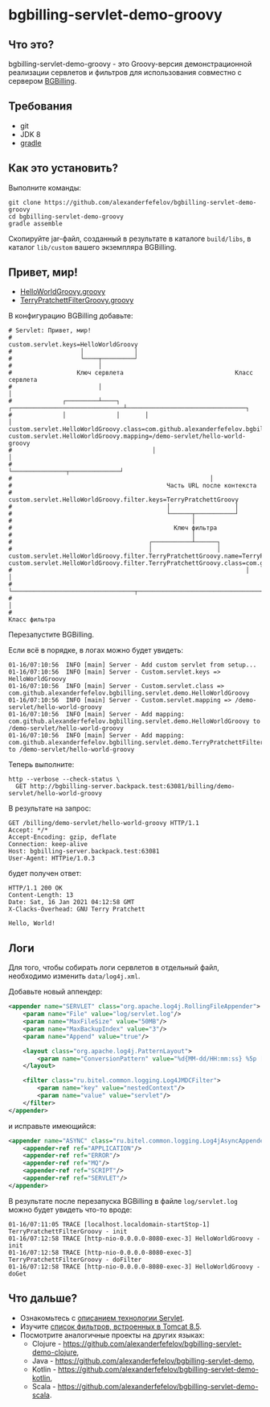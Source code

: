 # bgbilling-servlet-demo-groovy

## Что это?

bgbilling-servlet-demo-groovy - это Groovy-версия демонстрационной реализации сервлетов и фильтров для использования совместно с сервером [BGBilling](https://bgbilling.ru/).

## Требования

* git
* JDK 8
* [gradle](https://gradle.org/)

## Как это установить?

Выполните команды:

```
git clone https://github.com/alexanderfefelov/bgbilling-servlet-demo-groovy
cd bgbilling-servlet-demo-groovy
gradle assemble
```

Скопируйте jar-файл, созданный в результате в каталоге `build/libs`, в каталог `lib/custom` вашего экземпляра BGBilling.

## Привет, мир!

- [HelloWorldGroovy.groovy](src/main/groovy/com/github/alexanderfefelov/bgbilling/servlet/demo/HelloWorldGroovy.groovy)
- [TerryPratchettFilterGroovy.groovy](src/main/groovy/com/github/alexanderfefelov/bgbilling/servlet/demo/TerryPratchettFilterGroovy.groovy)

В конфигурацию BGBilling добавьте:

```properties
# Servlet: Привет, мир!
#
custom.servlet.keys=HelloWorldGroovy
#                   │              │
#                   └────┬─────────┘
#                        │
#                  Ключ сервлета                               Класс сервлета
#                        │                                            │
#              ┌─────────┴────┐       ┌───────────────────────────────┴─────────────────────────────────┐
#              │              │       │                                                                 │
custom.servlet.HelloWorldGroovy.class=com.github.alexanderfefelov.bgbilling.servlet.demo.HelloWorldGroovy
custom.servlet.HelloWorldGroovy.mapping=/demo-servlet/hello-world-groovy
#                                       │                              │
#                                       └───────────────┬──────────────┘
#                                                       │
#                                           Часть URL после контекста
#
custom.servlet.HelloWorldGroovy.filter.keys=TerryPratchettGroovy
#                                           │                  │
#                                           └──────┬───────────┘
#                                                  │
#                                             Ключ фильтра
#                                                  │
#                                      ┌───────────┴──────┐
#                                      │                  │
custom.servlet.HelloWorldGroovy.filter.TerryPratchettGroovy.name=TerryPratchettGroovy
custom.servlet.HelloWorldGroovy.filter.TerryPratchettGroovy.class=com.github.alexanderfefelov.bgbilling.servlet.demo.TerryPratchettFilterGroovy
#                                                                 │                                                                           │
#                                                                 └──────────────────────────────────┬────────────────────────────────────────┘
#                                                                                                    │
#                                                                                              Класс фильтра
```

Перезапустите BGBilling.

Если всё в порядке, в логах можно будет увидеть:

```
01-16/07:10:56  INFO [main] Server - Add custom servlet from setup...
01-16/07:10:56  INFO [main] Server - Custom.servlet.keys => HelloWorldGroovy
01-16/07:10:56  INFO [main] Server - Custom.servlet.class => com.github.alexanderfefelov.bgbilling.servlet.demo.HelloWorldGroovy
01-16/07:10:56  INFO [main] Server - Custom.servlet.mapping => /demo-servlet/hello-world-groovy
01-16/07:10:56  INFO [main] Server - Add mapping: com.github.alexanderfefelov.bgbilling.servlet.demo.HelloWorldGroovy to /demo-servlet/hello-world-groovy
01-16/07:10:56  INFO [main] Server - Add mapping: com.github.alexanderfefelov.bgbilling.servlet.demo.TerryPratchettFilterGroovy to /demo-servlet/hello-world-groovy
```

Теперь выполните:

```
http --verbose --check-status \
  GET http://bgbilling-server.backpack.test:63081/billing/demo-servlet/hello-world-groovy
```

В результате на запрос:

```
GET /billing/demo-servlet/hello-world-groovy HTTP/1.1
Accept: */*
Accept-Encoding: gzip, deflate
Connection: keep-alive
Host: bgbilling-server.backpack.test:63081
User-Agent: HTTPie/1.0.3
```

будет получен ответ:

```
HTTP/1.1 200 OK
Content-Length: 13
Date: Sat, 16 Jan 2021 04:12:58 GMT
X-Clacks-Overhead: GNU Terry Pratchett

Hello, World!
```

## Логи

Для того, чтобы собирать логи сервлетов в отдельный файл, необходимо изменить `data/log4j.xml`.

Добавьте новый аппендер:

```xml
<appender name="SERVLET" class="org.apache.log4j.RollingFileAppender">
    <param name="File" value="log/servlet.log"/>
    <param name="MaxFileSize" value="50MB"/>
    <param name="MaxBackupIndex" value="3"/>
    <param name="Append" value="true"/>

    <layout class="org.apache.log4j.PatternLayout">
        <param name="ConversionPattern" value="%d{MM-dd/HH:mm:ss} %5p [%t] %c{1} - %m%n"/>
    </layout>

    <filter class="ru.bitel.common.logging.Log4JMDCFilter">
        <param name="key" value="nestedContext"/>
        <param name="value" value="servlet"/>
    </filter>
</appender>
```

и исправьте имеющийся:

```xml
<appender name="ASYNC" class="ru.bitel.common.logging.Log4jAsyncAppender">
    <appender-ref ref="APPLICATION"/>
    <appender-ref ref="ERROR"/>
    <appender-ref ref="MQ"/>
    <appender-ref ref="SCRIPT"/>
    <appender-ref ref="SERVLET"/>
</appender>
```

В результате после перезапуска BGBilling в файле `log/servlet.log` можно будет увидеть что-то вроде:

```
01-16/07:11:05 TRACE [localhost.localdomain-startStop-1] TerryPratchettFilterGroovy - init
01-16/07:12:58 TRACE [http-nio-0.0.0.0-8080-exec-3] HelloWorldGroovy - init
01-16/07:12:58 TRACE [http-nio-0.0.0.0-8080-exec-3] TerryPratchettFilterGroovy - doFilter
01-16/07:12:58 TRACE [http-nio-0.0.0.0-8080-exec-3] HelloWorldGroovy - doGet
```

## Что дальше?

* Ознакомьтесь с [описанием технологии Servlet](https://docs.oracle.com/javaee/7/tutorial/servlets.htm).
* Изучите [список фильтров, встроенных в Tomcat 8.5](https://tomcat.apache.org/tomcat-8.5-doc/config/filter.html).
* Посмотрите аналогичные проекты на других языках:
    * Clojure - https://github.com/alexanderfefelov/bgbilling-servlet-demo-clojure,
    * Java - https://github.com/alexanderfefelov/bgbilling-servlet-demo,
    * Kotlin - https://github.com/alexanderfefelov/bgbilling-servlet-demo-kotlin,
    * Scala - https://github.com/alexanderfefelov/bgbilling-servlet-demo-scala.
